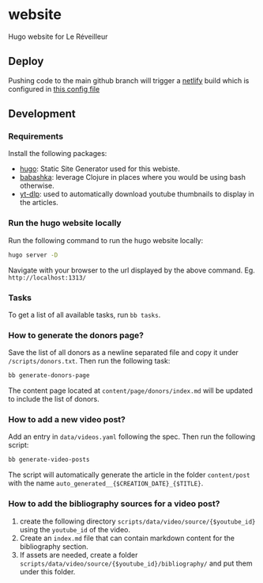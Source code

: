 # website

Hugo website for Le Réveilleur

## Deploy

Pushing code to the main github branch will trigger a
[netlify](https://www.netlify.com/) build which is configured in
[this config file](./netlify.toml)

## Development

### Requirements

Install the following packages:

- [hugo](https://gohugo.io/): Static Site Generator used for this webiste.
- [babashka](https://github.com/babashka/babashka): leverage Clojure in places
  where you would be using bash otherwise.
- [yt-dlp](https://github.com/yt-dlp/yt-dlp#thumbnail-options): used to
  automatically download youtube thumbnails to display in the articles.

### Run the hugo website locally

Run the following command to run the hugo website locally:

```sh
hugo server -D
```

Navigate with your browser to the url displayed by the above command.
Eg. `http://localhost:1313/`

### Tasks

To get a list of all available tasks, run `bb tasks`.

### How to generate the donors page?

Save the list of all donors as a newline separated file and copy it under
`/scripts/donors.txt`.
Then run the following task:

```sh
bb generate-donors-page
```

The content page located at `content/page/donors/index.md` will be updated to
include the list of donors.

### How to add a new video post?

Add an entry in `data/videos.yaml` following the spec.
Then run the following script:

```sh
bb generate-video-posts
```

The script will automatically generate the article in the folder `content/post`
with the name `auto_generated__{$CREATION_DATE}_{$TITLE}`.

### How to add the bibliography sources for a video post?

1. create the following directory `scripts/data/video/source/{$youtube_id}`
   using the `youtube_id` of the video.
2. Create an `index.md` file that can contain markdown content for the
   bibliography section.
3. If assets are needed, create a folder
   `scripts/data/video/source/{$youtube_id}/bibliography/` and put
   them under this folder.
